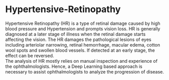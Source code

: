 # Hypertensive-Retinopathy
Hypertensive Retinopathy (HR) is a type of retinal damage caused by high blood pressure and Hypertension and prompts vision loss. HR is generally diagnosed at a later stage of illness when the retinal damage starts affecting the vision. The HR damages the pathological lesions of eyes including arteriolar narrowing, retinal hemorrhage, macular edema, cotton wool spots and swollen blood vessels. If detected at an early stage, the effect can be reversed. <br>
The analysis of HR mostly relies on manual inspection and experience of the ophthalmologists. Hence, a Deep Learning based approach is necessary to assist ophthalmologists to analyze the progression of disease. 
